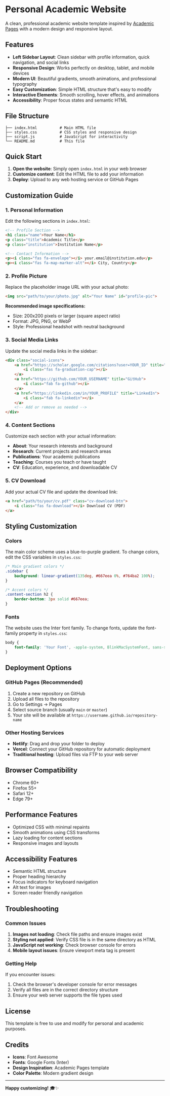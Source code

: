 # Personal Academic Website

A clean, professional academic website template inspired by [Academic Pages](https://academicpages.github.io/) with a modern design and responsive layout.

## Features

- **Left Sidebar Layout**: Clean sidebar with profile information, quick navigation, and social links
- **Responsive Design**: Works perfectly on desktop, tablet, and mobile devices
- **Modern UI**: Beautiful gradients, smooth animations, and professional typography
- **Easy Customization**: Simple HTML structure that's easy to modify
- **Interactive Elements**: Smooth scrolling, hover effects, and animations
- **Accessibility**: Proper focus states and semantic HTML

## File Structure

```
├── index.html          # Main HTML file
├── styles.css          # CSS styles and responsive design
├── script.js           # JavaScript for interactivity
└── README.md           # This file
```

## Quick Start

1. **Open the website**: Simply open `index.html` in your web browser
2. **Customize content**: Edit the HTML file to add your information
3. **Deploy**: Upload to any web hosting service or GitHub Pages

## Customization Guide

### 1. Personal Information

Edit the following sections in `index.html`:

```html
<!-- Profile Section -->
<h1 class="name">Your Name</h1>
<p class="title">Academic Title</p>
<p class="institution">Institution Name</p>

<!-- Contact Information -->
<p><i class="fas fa-envelope"></i> your.email@institution.edu</p>
<p><i class="fas fa-map-marker-alt"></i> City, Country</p>
```

### 2. Profile Picture

Replace the placeholder image URL with your actual photo:

```html
<img src="path/to/your/photo.jpg" alt="Your Name" id="profile-pic">
```

**Recommended image specifications:**
- Size: 200x200 pixels or larger (square aspect ratio)
- Format: JPG, PNG, or WebP
- Style: Professional headshot with neutral background

### 3. Social Media Links

Update the social media links in the sidebar:

```html
<div class="social-icons">
    <a href="https://scholar.google.com/citations?user=YOUR_ID" title="Google Scholar">
        <i class="fas fa-graduation-cap"></i>
    </a>
    <a href="https://github.com/YOUR_USERNAME" title="GitHub">
        <i class="fab fa-github"></i>
    </a>
    <a href="https://linkedin.com/in/YOUR_PROFILE" title="LinkedIn">
        <i class="fab fa-linkedin"></i>
    </a>
    <!-- Add or remove as needed -->
</div>
```

### 4. Content Sections

Customize each section with your actual information:

- **About**: Your research interests and background
- **Research**: Current projects and research areas
- **Publications**: Your academic publications
- **Teaching**: Courses you teach or have taught
- **CV**: Education, experience, and downloadable CV

### 5. CV Download

Add your actual CV file and update the download link:

```html
<a href="path/to/your/cv.pdf" class="cv-download-btn">
    <i class="fas fa-download"></i> Download CV (PDF)
</a>
```

## Styling Customization

### Colors

The main color scheme uses a blue-to-purple gradient. To change colors, edit the CSS variables in `styles.css`:

```css
/* Main gradient colors */
.sidebar {
    background: linear-gradient(135deg, #667eea 0%, #764ba2 100%);
}

/* Accent colors */
.content-section h2 {
    border-bottom: 3px solid #667eea;
}
```

### Fonts

The website uses the Inter font family. To change fonts, update the font-family property in `styles.css`:

```css
body {
    font-family: 'Your Font', -apple-system, BlinkMacSystemFont, sans-serif;
}
```

## Deployment Options

### GitHub Pages (Recommended)

1. Create a new repository on GitHub
2. Upload all files to the repository
3. Go to Settings → Pages
4. Select source branch (usually `main` or `master`)
5. Your site will be available at `https://username.github.io/repository-name`

### Other Hosting Services

- **Netlify**: Drag and drop your folder to deploy
- **Vercel**: Connect your GitHub repository for automatic deployment
- **Traditional hosting**: Upload files via FTP to your web server

## Browser Compatibility

- Chrome 60+
- Firefox 55+
- Safari 12+
- Edge 79+

## Performance Features

- Optimized CSS with minimal repaints
- Smooth animations using CSS transforms
- Lazy loading for content sections
- Responsive images and layouts

## Accessibility Features

- Semantic HTML structure
- Proper heading hierarchy
- Focus indicators for keyboard navigation
- Alt text for images
- Screen reader friendly navigation

## Troubleshooting

### Common Issues

1. **Images not loading**: Check file paths and ensure images exist
2. **Styling not applied**: Verify CSS file is in the same directory as HTML
3. **JavaScript not working**: Check browser console for errors
4. **Mobile layout issues**: Ensure viewport meta tag is present

### Getting Help

If you encounter issues:
1. Check the browser's developer console for error messages
2. Verify all files are in the correct directory structure
3. Ensure your web server supports the file types used

## License

This template is free to use and modify for personal and academic purposes.

## Credits

- **Icons**: Font Awesome
- **Fonts**: Google Fonts (Inter)
- **Design Inspiration**: Academic Pages template
- **Color Palette**: Modern gradient design

---

**Happy customizing!** 🎓✨
